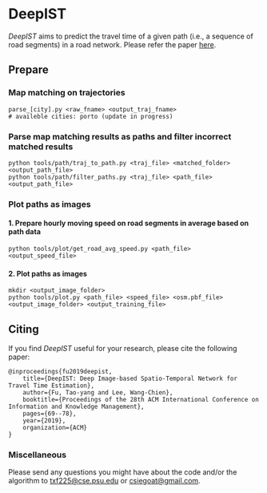 # DeepIST

*DeepIST* aims to predict the travel time of a given path (i.e., a sequence of road segments) in a road network. 
Please refer the paper [here](https://arxiv.org/pdf/1909.05637.pdf).


## Prepare

### Map matching on trajectories 

    parse_[city].py <raw_fname> <output_traj_fname>
    # availeble cities: porto (update in progress)

### Parse map matching results as paths and filter incorrect matched results

    python tools/path/traj_to_path.py <traj_file> <matched_folder> <output_path_file>
    python tools/path/filter_paths.py <traj_file> <path_file> <output_path_file>

### Plot paths as images

#### 1. Prepare hourly moving speed on road segments in average based on path data

    python tools/plot/get_road_avg_speed.py <path_file> <output_speed_file>
    
#### 2. Plot paths as images

    mkdir <output_image_folder>
    python tools/plot.py <path_file> <speed_file> <osm.pbf_file> <output_image_folder> <output_training_file>

## Citing

If you find *DeepIST* useful for your research, please cite the following paper:

    @inproceedings{fu2019deepist,
        title={DeepIST: Deep Image-based Spatio-Temporal Network for Travel Time Estimation},
        author={Fu, Tao-yang and Lee, Wang-Chien},
        booktitle={Proceedings of the 28th ACM International Conference on Information and Knowledge Management},
        pages={69--78},
        year={2019},
        organization={ACM}
    }

### Miscellaneous

Please send any questions you might have about the code and/or the algorithm to <txf225@cse.psu.edu> or <csiegoat@gmail.com>.
